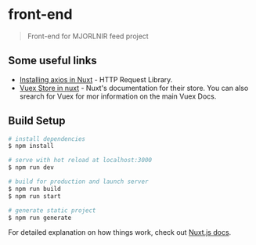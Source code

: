 # front-end

> Front-end for MJORLNIR feed project

## Some useful links
- [Installing axios in Nuxt](!https://axios.nuxtjs.org/) - HTTP Request Library.
- [Vuex Store in nuxt](!https://nuxtjs.org/guide/vuex-store) - Nuxt's documentation for their store. You can also srearch for Vuex for mor information on the main Vuex Docs.

## Build Setup

```bash
# install dependencies
$ npm install

# serve with hot reload at localhost:3000
$ npm run dev

# build for production and launch server
$ npm run build
$ npm run start

# generate static project
$ npm run generate
```

For detailed explanation on how things work, check out [Nuxt.js docs](https://nuxtjs.org).
